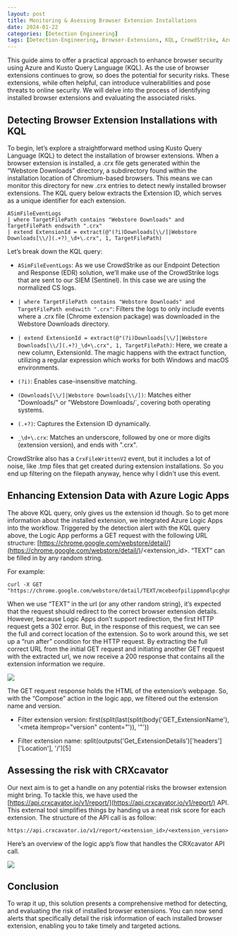 ```yaml
---
layout: post
title: Monitoring & Asessing Browser Extension Installations
date: 2024-01-22
categories: [Detection Engineering]
tags: [Detection-Engineering, Browser-Extensions, KQL, CrowdStrike, Azure-Logic-Apps]
---
```


This guide aims to offer a practical approach to enhance browser security using Azure and Kusto Query Language (KQL). As the use of browser extensions continues to grow, so does the potential for security risks. These extensions, while often helpful, can introduce vulnerabilities and pose threats to online security. We will delve into the process of identifying installed browser extensions and evaluating the associated risks.

## Detecting Browser Extension Installations with KQL

To begin, let’s explore a straightforward method using Kusto Query Language (KQL) to detect the installation of browser extensions. When a browser extension is installed, a .crx file gets generated within the “Webstore Downloads” directory, a subdirectory found within the installation location of Chromium-based browsers. This means we can monitor this directory for new .crx entries to detect newly installed browser extensions. The KQL query below extracts the Extension ID, which serves as a unique identifier for each extension.

```kql
ASimFileEventLogs
| where TargetFilePath contains "Webstore Downloads" and TargetFilePath endswith ".crx"
| extend ExtensionId = extract(@"(?i)Downloads[\\/]|Webstore Downloads[\\/](.+?)_\d+\.crx", 1, TargetFilePath)
```

Let’s break down the KQL query:

* ``ASimFileEventLogs``: As we use CrowdStrike as our Endpoint Detection and Response (EDR) solution, we’ll make use of the CrowdStrike logs that are sent to our SIEM (Sentinel). In this case we are using the normalized CS logs.

* ``| where TargetFilePath contains "Webstore Downloads" and TargetFilePath endswith ".crx"``: Filters the logs to only include events where a .crx file (Chrome extension package) was downloaded in the Webstore Downloads directory.

* ``| extend ExtensionId = extract(@"(?i)Downloads[\\/]|Webstore Downloads[\\/](.+?)_\d+\.crx", 1, TargetFilePath)``: Here, we create a new column, ExtensionId. The magic happens with the extract function, utilizing a regular expression which works for both Windows and macOS environments.

* ``(?i)``:  Enables case-insensitive matching.

* ``(Downloads[\\/]|Webstore Downloads[\\/])``:  Matches either "Downloads/" or "Webstore Downloads/`, covering both operating systems.

* ``(.+?)``: Captures the Extension ID dynamically.

* ``_\d+\.crx``: Matches an underscore, followed by one or more digits (extension version), and ends with ".crx".

CrowdStrike also has a ``CrxFileWrittenV2`` event, but it includes a lot of noise, like .tmp files that get created during extension installations. So you end up filtering on the filepath anyway, hence why I didn't use this event.

## Enhancing Extension Data with Azure Logic Apps

The above KQL query, only gives us the extension id though. So to get more information about the installed extension, we integrated Azure Logic Apps into the workflow. Triggered by the detection alert with the KQL query above, the Logic App performs a GET request with the following URL structure: [https://chrome.google.com/webstore/detail/](https://chrome.google.com/webstore/detail/)<TEXT>/<extension_id>. “TEXT” can be filled in by any random string.

For example:

    curl -X GET "https://chrome.google.com/webstore/detail/TEXT/mcebeofpilippmndlpcghpmghcljajna"

When we use “TEXT” in the url (or any other random string), it’s expected that the request should redirect to the correct browser extension details. However, because Logic Apps don’t support redirection, the first HTTP request gets a 302 error. But, in the response of this request, we can see the full and correct location of the extension. So to work around this, we set up a “run after” condition for the HTTP request. By extracting the full correct URL from the initial GET request and initiating another GET request with the extracted url, we now receive a 200 response that contains all the extension information we require.

![](https://cdn-images-1.medium.com/max/2918/1*Bsdl-hXQaxixHwpkm-Cm4g.png)

The GET request response holds the HTML of the extension’s webpage. So, with the “Compose” action in the logic app, we filtered out the extension name and version.

* Filter extension version:
  first(split(last(split(body('GET_ExtensionName'), '<meta itemprop="version" content="')), '"'))

* Filter extension name:
  split(outputs('Get_ExtensionDetails')['headers']['Location'], '/')[5]

## Assessing the risk with CRXcavator

Our next aim is to get a handle on any potential risks the browser extension might bring. To tackle this, we have used the [https://api.crxcavator.io/v1/report/](https://api.crxcavator.io/v1/report/) API. This external tool simplifies things by handing us a neat risk score for each extension. The structure of the API call is as follow:

    https://api.crxcavator.io/v1/report/<extension_id>/<extension_version>

Here’s an overview of the logic app’s flow that handles the CRXcavator API call.

![](https://cdn-images-1.medium.com/max/2552/1*VpWxnopvlzk4rCE88c1Otw.png)

## Conclusion

To wrap it up, this solution presents a comprehensive method for detecting, and evaluating the risk of installed browser extensions. You can now send alerts that specifically detail the risk information of each installed browser extension, enabling you to take timely and targeted actions.
